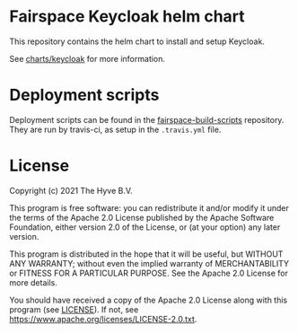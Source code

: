 # Fairspace Keycloak helm chart

This repository contains the helm chart to install and setup Keycloak.

See [charts/keycloak](charts/keycloak/README.md) for more information.

# Deployment scripts
Deployment scripts can be found in the [fairspace-build-scripts](https://github.com/fairspace/fairspace-build-scripts) repository. They are
run by travis-ci, as setup in the `.travis.yml` file.

# License

Copyright (c) 2021 The Hyve B.V.

This program is free software: you can redistribute it and/or modify it under the terms of the Apache 2.0
License published by the Apache Software Foundation, either version 2.0 of the License, or (at your option) any later version.

This program is distributed in the hope that it will be useful, but WITHOUT ANY WARRANTY; without even the implied warranty
of MERCHANTABILITY or FITNESS FOR A PARTICULAR PURPOSE. See the Apache 2.0 License for more details.

You should have received a copy of the Apache 2.0 License along with this program (see [LICENSE](LICENSE)). If not, see https://www.apache.org/licenses/LICENSE-2.0.txt.
